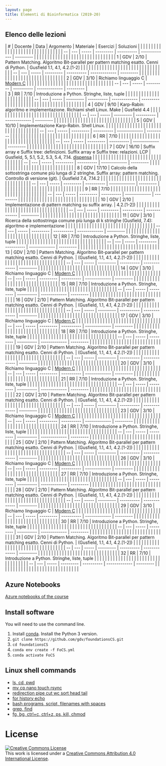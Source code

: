 ```yaml
---
layout: page
title: Elementi di Bioinformatica (2019-20)
---
```


## Elenco delle lezioni


| #  | Docente | Data  | Argomento                                                                                                               | Materiale                                                                                                       | Esercizi      | Soluzioni |   |   |   |   |    |      |                                               |   |   |   |   |   |   |   |   |   |   |   |   |   |   |   |   |   |   |   |   |   |   |
| -- | ---     | ----- | ---------                                                                                                               | ----------                                                                                                      | ------------- | --------- |   |   |   |   |    |      |                                               |   |   |   |   |   |   |   |   |   |   |   |   |   |   |   |   |   |   |   |   |   |   |
| 1  | GDV     | 2/10  | Pattern Matching. Algoritmo Bit-parallel per pattern matching esatto. Cenni di Python.                                  | Gusfield 1.1, 4.1, 4.2.[1-2]                                                                                    |               |           |   |   |   |   |    |      |                                               |   |   |   |   |   |   |   |   |   |   |   |   |   |   |   |   |   |   |   |   |   |   |
| -- | ---     | ----- | ---------                                                                                                               | ----------                                                                                                      | ------------- | --------- |   |   |   |   |    |      |                                               |   |   |   |   |   |   |   |   |   |   |   |   |   |   |   |   |   |   |   |   |   |   |
| 2  | GDV     | 3/10  | Richiamo linguaggio C                                                                                                   | [Modern C](https://modernc.gforge.inria.fr/)                                                                    |               |           |   |   |   |   |    |      |                                               |   |   |   |   |   |   |   |   |   |   |   |   |   |   |   |   |   |   |   |   |   |   |
| -- | ---     | ----- | ---------                                                                                                               | ----------                                                                                                      | ------------- | --------- |   
| 3 | RR | 7/10 | Introduzione a Python. Stringhe, liste, tuple |   |   |   |   |   |   |   |   |   |   |   |   |   |   |   |   |   |   |   |   |   |   |
| -- | ---     | ----- | ---------                                                                                                               | ----------                                                                                                      | ------------- | --------- |   |   |   |   |    |      |                                               |   |   |   |   |   |   |   |   |   |   |   |   |   |   |   |   |   |   |   |   |   |   |
| 4  | GDV     | 9/10  | Karp-Rabin: algoritmo e implementazione. Richiami shell Linux. Make                                                     | Gusfield 4.4                                                                                                    |               |           |   |   |   |   |    |      |                                               |   |   |   |   |   |   |   |   |   |   |   |   |   |   |   |   |   |   |   |   |   |   |
| -- | ---     | ----- | ---------                                                                                                               | ----------                                                                                                      | ------------- | --------- |   |   |   |   |    |      |                                               |   |   |   |   |   |   |   |   |   |   |   |   |   |   |   |   |   |   |   |   |   |   |
| 5  | GDV     | 10/10 | Implementazione Karp-Rabin. Shell Linux.                                                                                |                                                                                                                 |               |           |   |   |   |   |    |      |                                               |   |   |   |   |   |   |   |   |   |   |   |   |   |   |   |   |   |   |   |   |   |   |
| -- | ---     | ----- | ---------                                                                                                               | ----------                                                                                                      | ------------- | --------- |   |   |   |   |    |      |                                               |   |   |   |   |   |   |   |   |   |   |   |   |   |   |   |   |   |   |   |   |   |   |
| 6  | RR      | 7/10  |                                                                                                                         |                                                                                                                 |               |           |   |   |   |   |    |      |                                               |   |   |   |   |   |   |   |   |   |   |   |   |   |   |   |   |   |   |   |   |   |   |
| -- | ---     | ----- | ---------                                                                                                               | ----------                                                                                                      | ------------- | --------- |   |   |   |   |    |      |                                               |   |   |   |   |   |   |   |   |   |   |   |   |   |   |   |   |   |   |   |   |   |   |
| 7  | GDV     | 16/10 | Suffix array e Suffix tree: definizioni. Suffix array e Suffix tree: relazioni. LCP                                     | Gusfield, 5, 5.1, 5.2, 5.3, 5.4, 7.14. [dispensa](http://courses.csail.mit.edu/6.851/spring12/lectures/L16.pdf) |               |           |   |   |   |   |    |      |                                               |   |   |   |   |   |   |   |   |   |   |   |   |   |   |   |   |   |   |   |   |   |   |
| -- | ---     | ----- | ---------                                                                                                               | ----------                                                                                                      | ------------- | --------- |   |   |   |   |    |      |                                               |   |   |   |   |   |   |   |   |   |   |   |   |   |   |   |   |   |   |   |   |   |   |
| 8  | GDV     | 17/10 | Calcolo della sottostringa comune più lunga di 2 stringhe. Suffix array: pattern matching. Controllo di versione (git). | Gusfield 7.4, 7.14.2                                                                                            |               |           |   |   |   |   |    |      |                                               |   |   |   |   |   |   |   |   |   |   |   |   |   |   |   |   |   |   |   |   |   |   |
| -- | ---     | ----- | ---------                                                                                                               | ----------                                                                                                      | ------------- | --------- |   |   |   |   |    |      |                                               |   |   |   |   |   |   |   |   |   |   |   |   |   |   |   |   |   |   |   |   |   |   |
| 9  | RR      | 7/10  |                                                                                                                         |                                                                                                                 |               |           |   |   |   |   |    |      |                                               |   |   |   |   |   |   |   |   |   |   |   |   |   |   |   |   |   |   |   |   |   |   |
| -- | ---     | ----- | ---------                                                                                                               | ----------                                                                                                      | ------------- | --------- |   |   |   |   |    |      |                                               |   |   |   |   |   |   |   |   |   |   |   |   |   |   |   |   |   |   |   |   |   |   |
| 10 | GDV     | 2/10  | Implementazione di pattern matching su suffix array.                                                                    | 4.2.[1-2])                                                                                                      |               |           |   |   |   |   |    |      |                                               |   |   |   |   |   |   |   |   |   |   |   |   |   |   |   |   |   |   |   |   |   |   |
| -- | ---     | ----- | ---------                                                                                                               | ----------                                                                                                      | ------------- | --------- |   |   |   |   |    |      |                                               |   |   |   |   |   |   |   |   |   |   |   |   |   |   |   |   |   |   |   |   |   |   |
| 11 | GDV     | 3/10  | Ricerca della sottostringa comune più lunga di k stringhe (Gusfield, 7.4): algoritmo e implementazione                  |                                                                     |               |           |   |   |   |   |    |      |                                               |   |   |   |   |   |   |   |   |   |   |   |   |   |   |   |   |   |   |   |   |   |   |
| -- | ---     | ----- | ---------                                                                                                               | ----------                                                                                                      | ------------- | --------- |   |   |   |   |    |      |                                               |   |   |   |   |   |   |   |   |   |   |   |   |   |   |   |   |   |   |   |   |   |   |
| 12 | RR      | 7/10  | Introduzione a Python. Stringhe, liste, tuple                                                                           |                                                                                                                 |               |           |   |   |   |   |    |      |                                               |   |   |   |   |   |   |   |   |   |   |   |   |   |   |   |   |   |   |   |   |   |   |
| -- | ---     | ----- | ---------                                                                                                               | ----------                                                                                                      | ------------- | --------- |   |   |   |   |    |      |                                               |   |   |   |   |   |   |   |   |   |   |   |   |   |   |   |   |   |   |   |   |   |   |
| 13 | GDV     | 2/10  | Pattern Matching. Algoritmo Bit-parallel per pattern matching esatto. Cenni di Python.                                  | (Gusfield, 1.1, 4.1, 4.2.[1-2])                                                                                 |               |           |   |   |   |   |    |      |                                               |   |   |   |   |   |   |   |   |   |   |   |   |   |   |   |   |   |   |   |   |   |   |
| -- | ---     | ----- | ---------                                                                                                               | ----------                                                                                                      | ------------- | --------- |   |   |   |   |    |      |                                               |   |   |   |   |   |   |   |   |   |   |   |   |   |   |   |   |   |   |   |   |   |   |
| 14 | GDV     | 3/10  | Richiamo linguaggio C                                                                                                   | [Modern C](https://modernc.gforge.inria.fr/)                                                                    |               |           |   |   |   |   |    |      |                                               |   |   |   |   |   |   |   |   |   |   |   |   |   |   |   |   |   |   |   |   |   |   |
| -- | ---     | ----- | ---------                                                                                                               | ----------                                                                                                      | ------------- | --------- |   |   |   |   |    |      |                                               |   |   |   |   |   |   |   |   |   |   |   |   |   |   |   |   |   |   |   |   |   |   |
| 15 | RR      | 7/10  | Introduzione a Python. Stringhe, liste, tuple                                                                           |                                                                                                                 |               |           |   |   |   |   |    |      |                                               |   |   |   |   |   |   |   |   |   |   |   |   |   |   |   |   |   |   |   |   |   |   |
| -- | ---     | ----- | ---------                                                                                                               | ----------                                                                                                      | ------------- | --------- |   |   |   |   |    |      |                                               |   |   |   |   |   |   |   |   |   |   |   |   |   |   |   |   |   |   |   |   |   |   |
| 16 | GDV     | 2/10  | Pattern Matching. Algoritmo Bit-parallel per pattern matching esatto. Cenni di Python.                                  | (Gusfield, 1.1, 4.1, 4.2.[1-2])                                                                                 |               |           |   |   |   |   |    |      |                                               |   |   |   |   |   |   |   |   |   |   |   |   |   |   |   |   |   |   |   |   |   |   |
| -- | ---     | ----- | ---------                                                                                                               | ----------                                                                                                      | ------------- | --------- |   |   |   |   |    |      |                                               |   |   |   |   |   |   |   |   |   |   |   |   |   |   |   |   |   |   |   |   |   |   |
| 17 | GDV     | 3/10  | Richiamo linguaggio C                                                                                                   | [Modern C](https://modernc.gforge.inria.fr/)                                                                    |               |           |   |   |   |   |    |      |                                               |   |   |   |   |   |   |   |   |   |   |   |   |   |   |   |   |   |   |   |   |   |   |
| -- | ---     | ----- | ---------                                                                                                               | ----------                                                                                                      | ------------- | --------- |   |   |   |   |    |      |                                               |   |   |   |   |   |   |   |   |   |   |   |   |   |   |   |   |   |   |   |   |   |   |
| 18 | RR      | 7/10  | Introduzione a Python. Stringhe, liste, tuple                                                                           |                                                                                                                 |               |           |   |   |   |   |    |      |                                               |   |   |   |   |   |   |   |   |   |   |   |   |   |   |   |   |   |   |   |   |   |   |
| -- | ---     | ----- | ---------                                                                                                               | ----------                                                                                                      | ------------- | --------- |   |   |   |   |    |      |                                               |   |   |   |   |   |   |   |   |   |   |   |   |   |   |   |   |   |   |   |   |   |   |
| 19 | GDV     | 2/10  | Pattern Matching. Algoritmo Bit-parallel per pattern matching esatto. Cenni di Python.                                  | (Gusfield, 1.1, 4.1, 4.2.[1-2])                                                                                 |               |           |   |   |   |   |    |      |                                               |   |   |   |   |   |   |   |   |   |   |   |   |   |   |   |   |   |   |   |   |   |   |
| -- | ---     | ----- | ---------                                                                                                               | ----------                                                                                                      | ------------- | --------- |   |   |   |   |    |      |                                               |   |   |   |   |   |   |   |   |   |   |   |   |   |   |   |   |   |   |   |   |   |   |
| 20 | GDV     | 3/10  | Richiamo linguaggio C                                                                                                   | [Modern C](https://modernc.gforge.inria.fr/)                                                                    |               |           |   |   |   |   |    |      |                                               |   |   |   |   |   |   |   |   |   |   |   |   |   |   |   |   |   |   |   |   |   |   |
| -- | ---     | ----- | ---------                                                                                                               | ----------                                                                                                      | ------------- | --------- |   |   |   |   |    |      |                                               |   |   |   |   |   |   |   |   |   |   |   |   |   |   |   |   |   |   |   |   |   |   |
| 21 | RR      | 7/10  | Introduzione a Python. Stringhe, liste, tuple                                                                           |                                                                                                                 |               |           |   |   |   |   |    |      |                                               |   |   |   |   |   |   |   |   |   |   |   |   |   |   |   |   |   |   |   |   |   |   |
| -- | ---     | ----- | ---------                                                                                                               | ----------                                                                                                      | ------------- | --------- |   |   |   |   |    |      |                                               |   |   |   |   |   |   |   |   |   |   |   |   |   |   |   |   |   |   |   |   |   |   |
| 22 | GDV     | 2/10  | Pattern Matching. Algoritmo Bit-parallel per pattern matching esatto. Cenni di Python.                                  | (Gusfield, 1.1, 4.1, 4.2.[1-2])                                                                                 |               |           |   |   |   |   |    |      |                                               |   |   |   |   |   |   |   |   |   |   |   |   |   |   |   |   |   |   |   |   |   |   |
| -- | ---     | ----- | ---------                                                                                                               | ----------                                                                                                      | ------------- | --------- |   |   |   |   |    |      |                                               |   |   |   |   |   |   |   |   |   |   |   |   |   |   |   |   |   |   |   |   |   |   |
| 23 | GDV     | 3/10  | Richiamo linguaggio C                                                                                                   | [Modern C](https://modernc.gforge.inria.fr/)                                                                    |               |           |   |   |   |   |    |      |                                               |   |   |   |   |   |   |   |   |   |   |   |   |   |   |   |   |   |   |   |   |   |   |
| -- | ---     | ----- | ---------                                                                                                               | ----------                                                                                                      | ------------- | --------- |   |   |   |   |    |      |                                               |   |   |   |   |   |   |   |   |   |   |   |   |   |   |   |   |   |   |   |   |   |   |
| 24 | RR      | 7/10  | Introduzione a Python. Stringhe, liste, tuple                                                                           |                                                                                                                 |               |           |   |   |   |   |    |      |                                               |   |   |   |   |   |   |   |   |   |   |   |   |   |   |   |   |   |   |   |   |   |   |
| -- | ---     | ----- | ---------                                                                                                               | ----------                                                                                                      | ------------- | --------- |   |   |   |   |    |      |                                               |   |   |   |   |   |   |   |   |   |   |   |   |   |   |   |   |   |   |   |   |   |   |
| 25 | GDV     | 2/10  | Pattern Matching. Algoritmo Bit-parallel per pattern matching esatto. Cenni di Python.                                  | (Gusfield, 1.1, 4.1, 4.2.[1-2])                                                                                 |               |           |   |   |   |   |    |      |                                               |   |   |   |   |   |   |   |   |   |   |   |   |   |   |   |   |   |   |   |   |   |   |
| -- | ---     | ----- | ---------                                                                                                               | ----------                                                                                                      | ------------- | --------- |   |   |   |   |    |      |                                               |   |   |   |   |   |   |   |   |   |   |   |   |   |   |   |   |   |   |   |   |   |   |
| 26 | GDV     | 3/10  | Richiamo linguaggio C                                                                                                   | [Modern C](https://modernc.gforge.inria.fr/)                                                                    |               |           |   |   |   |   |    |      |                                               |   |   |   |   |   |   |   |   |   |   |   |   |   |   |   |   |   |   |   |   |   |   |
| -- | ---     | ----- | ---------                                                                                                               | ----------                                                                                                      | ------------- | --------- |   |   |   |   |    |      |                                               |   |   |   |   |   |   |   |   |   |   |   |   |   |   |   |   |   |   |   |   |   |   |
| 27 | RR      | 7/10  | Introduzione a Python. Stringhe, liste, tuple                                                                           |                                                                                                                 |               |           |   |   |   |   |    |      |                                               |   |   |   |   |   |   |   |   |   |   |   |   |   |   |   |   |   |   |   |   |   |   |
| -- | ---     | ----- | ---------                                                                                                               | ----------                                                                                                      | ------------- | --------- |   |   |   |   |    |      |                                               |   |   |   |   |   |   |   |   |   |   |   |   |   |   |   |   |   |   |   |   |   |   |
| 28 | GDV     | 2/10  | Pattern Matching. Algoritmo Bit-parallel per pattern matching esatto. Cenni di Python.                                  | (Gusfield, 1.1, 4.1, 4.2.[1-2])                                                                                 |               |           |   |   |   |   |    |      |                                               |   |   |   |   |   |   |   |   |   |   |   |   |   |   |   |   |   |   |   |   |   |   |
| -- | ---     | ----- | ---------                                                                                                               | ----------                                                                                                      | ------------- | --------- |   |   |   |   |    |      |                                               |   |   |   |   |   |   |   |   |   |   |   |   |   |   |   |   |   |   |   |   |   |   |
| 29 | GDV     | 3/10  | Richiamo linguaggio C                                                                                                   | [Modern C](https://modernc.gforge.inria.fr/)                                                                    |               |           |   |   |   |   |    |      |                                               |   |   |   |   |   |   |   |   |   |   |   |   |   |   |   |   |   |   |   |   |   |   |
| -- | ---     | ----- | ---------                                                                                                               | ----------                                                                                                      | ------------- | --------- |   |   |   |   |    |      |                                               |   |   |   |   |   |   |   |   |   |   |   |   |   |   |   |   |   |   |   |   |   |   |
| 30 | RR      | 7/10  | Introduzione a Python. Stringhe, liste, tuple                                                                           |                                                                                                                 |               |           |   |   |   |   |    |      |                                               |   |   |   |   |   |   |   |   |   |   |   |   |   |   |   |   |   |   |   |   |   |   |
| -- | ---     | ----- | ---------                                                                                                               | ----------                                                                                                      | ------------- | --------- |   |   |   |   |    |      |                                               |   |   |   |   |   |   |   |   |   |   |   |   |   |   |   |   |   |   |   |   |   |   |
| 31 | GDV     | 2/10  | Pattern Matching. Algoritmo Bit-parallel per pattern matching esatto. Cenni di Python.                                  | (Gusfield, 1.1, 4.1, 4.2.[1-2])                                                                                 |               |           |   |   |   |   |    |      |                                               |   |   |   |   |   |   |   |   |   |   |   |   |   |   |   |   |   |   |   |   |   |   |
| -- | ---     | ----- | ---------                                                                                                               | ----------                                                                                                      | ------------- | --------- |   |   |   |   |    |      |                                               |   |   |   |   |   |   |   |   |   |   |   |   |   |   |   |   |   |   |   |   |   |   |
| 32 | RR      | 7/10  | Introduzione a Python. Stringhe, liste, tuple                                                                           |                                                                                                                 |               |           |   |   |   |   |    |      |                                               |   |   |   |   |   |   |   |   |   |   |   |   |   |   |   |   |   |   |   |   |   |   |
| -- | ---     | ----- | ---------                                                                                                               | ----------                                                                                                      | ------------- | --------- |   |   |   |   |    |      |                                               |   |   |   |   |   |   |   |   |   |   |   |   |   |   |   |   |   |   |   |   |   |   |


## Azure Notebooks

[Azure notebooks of the course](https://notebooks.azure.com/gianluca-dellavedova/projects/foundationsCS-2019)

## Install software

You will need to use the command line.


1.  Install [conda](https://conda.io/projects/conda/en/latest/user-guide/install/index.html). Install the Python 3 version.
1.  `git clone https://github.com/gdv/foundationsCS.git`
1.  `cd foundationsCS`
1.  `conda env create -f FoCS.yml`
1.  `conda activate FoCS`


## Linux shell commands

* [ls, cd, pwd](https://asciinema.org/a/197295)
* [mv cp nano touch rsync](https://asciinema.org/a/197355)
* [redirection pipe cut wc sort head tail](https://asciinema.org/a/197358)
* [for history echo](https://asciinema.org/a/197360)
* [bash programs, script, filenames with spaces](https://asciinema.org/a/197363)
* [grep, find](https://asciinema.org/a/197364)
* [fg, bg, ctrl+c, ctrl+z, ps, kill, chmod](https://asciinema.org/a/197590)

# License


<a rel="license" href="http://creativecommons.org/licenses/by/4.0/"><img alt="Creative Commons License" style="border-width:0" src="https://i.creativecommons.org/l/by/4.0/88x31.png" /></a><br />This work is licensed under a <a rel="license" href="http://creativecommons.org/licenses/by/4.0/">Creative Commons Attribution 4.0 International License</a>.

